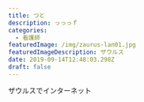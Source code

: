 ```yaml
---
title: つと
description: っっっｆ
categories:
  - 看護師
featuredImage: /img/zaurus-lan01.jpg
featuredImageDescription: ザウルス
date: 2019-09-14T12:48:03.298Z
draft: false
---
```

ザウルスでインターネット
